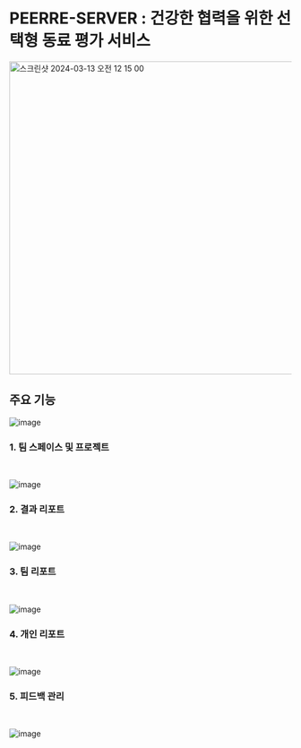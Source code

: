 # PEERRE-SERVER : 건강한 협력을 위한 선택형 동료 평가 서비스

<img width="559" alt="스크린샷 2024-03-13 오전 12 15 00" src="https://github.com/PEER-Re/PEERRE-SERVER/assets/102026726/237a0414-e6b3-4207-8a92-a5560f50e0f1">


## 주요 기능
![image](https://github.com/PEER-Re/PEERRE-SERVER/assets/102026726/938565e1-4552-4df7-bbf9-2ff71bf35f9c)

<h3> 1. 팀 스페이스 및 프로젝트 </h3> <br>

![image](https://github.com/PEER-Re/PEERRE-SERVER/assets/102026726/0cde3cec-47a3-4066-84c4-5f9f638c9a7d)

<h3>2. 결과 리포트 </h3> <br>

![image](https://github.com/PEER-Re/PEERRE-SERVER/assets/102026726/6b5b66b8-81c0-4e23-b518-6281701548a4)

<h3>3. 팀 리포트 </h3> <br>

![image](https://github.com/PEER-Re/PEERRE-SERVER/assets/102026726/391d092c-9769-41eb-8e50-71c499450f14)

<h3>4. 개인 리포트 </h3> <br>

![image](https://github.com/PEER-Re/PEERRE-SERVER/assets/102026726/42494e43-f525-48d9-8398-17a3541d93e0)

<h3>5. 피드백 관리 </h3> <br>

![image](https://github.com/PEER-Re/PEERRE-SERVER/assets/102026726/1c522d7c-09f7-4a11-9355-6d34fcfb46a3)
